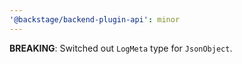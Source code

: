 ```yaml
---
'@backstage/backend-plugin-api': minor
---
```


**BREAKING**: Switched out `LogMeta` type for `JsonObject`.
